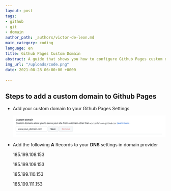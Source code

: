 ```yaml
---
layout: post
tags:
- github
- git
- domain
author_path: _authors/victor-de-leon.md
main_category: coding
language: en
title: Github Pages Custom Domain
abstract: A guide that shows you how to configure Github Pages custom domain.
img_url: "/uploads/code.png"
date: 2021-08-28 06:00:00 +0000

---
```

## Steps to add a custom domain to Github Pages

* Add your custom domain to your Github Pages Settings

  ![](/uploads/screen-shot-2021-08-28-at-2-25-06-p-m.png)
* Add the following **A** Records to your **DNS** settings in domain provider

  185\.199.108.153

  185\.199.109.153

  185\.199.110.153

  185\.199.111.153